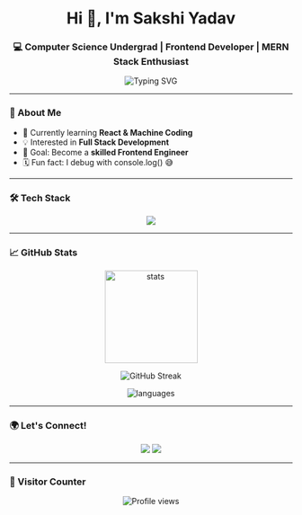 <!-- PROFILE HEADER -->
<h1 align="center">Hi 👋, I'm Sakshi Yadav</h1>
<h3 align="center">💻 Computer Science Undergrad | Frontend Developer | MERN Stack Enthusiast</h3>

<p align="center">
  <img src="https://readme-typing-svg.demolab.com?font=Fira+Code&weight=600&pause=1000&color=F75C7E&center=true&vCenter=true&width=435&lines=Welcome+to+my+GitHub!;I+love+building+cool+web+projects;Frontend+%7C+React+%7C+JavaScript" alt="Typing SVG" />
</p>

---

### 🚀 About Me  
- 🌱 Currently learning **React & Machine Coding**
- 💡 Interested in **Full Stack Development**
- 🎯 Goal: Become a **skilled Frontend Engineer**
- 🗓️ Fun fact: I debug with console.log() 😅  

---

### 🛠️ Tech Stack  
<p align="center">
  <img src="https://skillicons.dev/icons?i=html,css,js,react,git,github,bootstrap,tailwind,vscode,python" />
</p>

---

### 📈 GitHub Stats  
<p align="center">
  <img src="https://github-readme-stats.vercel.app/api?username=sakshiiyad&show_icons=true&theme=radical" alt="stats" height="165"/>
 

</p>
<p align="center">
  <img src="https://github-readme-streak-stats.herokuapp.com?user=sakshiiyad&theme=radical&hide_border=false&border_radius=5" alt="GitHub Streak" />
</p>


<p align="center">
  <img src="https://github-readme-stats.vercel.app/api/top-langs/?username=sakshiiyad&layout=compact&theme=radical" alt="languages" />
</p>

---

### 🌍 Let's Connect!
<p align="center">
  <a href="https://www.linkedin.com/in/sakshiiyad" target="_blank"><img src="https://img.shields.io/badge/LinkedIn-%230077B5.svg?style=for-the-badge&logo=linkedin&logoColor=white"/></a>
  <a href="mailto:sakshiiyad@gmail.com"><img src="https://img.shields.io/badge/Gmail-D14836?style=for-the-badge&logo=gmail&logoColor=white"/></a>
</p>

---

### 👀 Visitor Counter  
<p align="center">
  <img src="https://komarev.com/ghpvc/?username=sakshiiyad&label=Profile%20Views&color=ff69b4&style=for-the-badge" alt="Profile views" />
</p>
